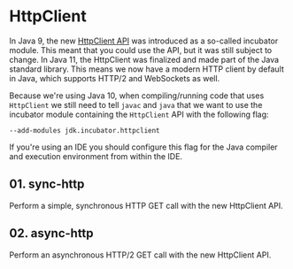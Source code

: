 # HttpClient

In Java 9, the new [HttpClient API](https://docs.oracle.com/javase/10/docs/api/jdk/incubator/http/HttpClient.html) was introduced as a so-called incubator module.
This meant that you could use the API, but it was still subject to change.
In Java 11, the HttpClient was finalized and made part of the Java standard library.
This means we now have a modern HTTP client by default in Java, which supports HTTP/2 and WebSockets as well.

Because we're using Java 10, when compiling/running code that uses `HttpClient` we still need to tell `javac` and `java` that we want to use the incubator module containing the `HttpClient` API with the following flag:

```
--add-modules jdk.incubator.httpclient
```

If you're using an IDE you should configure this flag for the Java compiler and execution environment from within the IDE.

## 01. sync-http

Perform a simple, synchronous HTTP GET call with the new HttpClient API.

## 02. async-http

Perform an asynchronous HTTP/2 GET call with the new HttpClient API.
